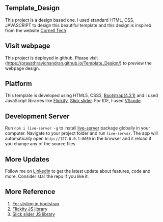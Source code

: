 ## Template_Design
This project is a design based one. I used standard HTML, CSS, JAVASCRIPT to design this beautiful template and this design is inspired from the website [Cornell Tech](https://tech.cornell.edu/)
## Visit webpage
This project is deployed in github. Please visit (https://prasathravichandran.github.io/Template_Design/) to preview the webpage design.
## Platform
This template is developed using HTML5, CSS3, [Bootstrap(4.3.1)](https://getbootstrap.com/docs/4.3/getting-started/introduction/) and I used JavaScript libraries like [Flickity](https://flickity.metafizzy.co/), [Slick slider](https://kenwheeler.github.io/slick/). For IDE, I used [VScode](https://code.visualstudio.com/).
## Development Server
Run `npm i live-server -g` to install [live-server](https://www.npmjs.com/package/live-server) package globally in your computer. Navigate to your project folder and run `live-server`. The app will automatically open `http://127.0.0.1:8080` in the browser and it reload if you change any of the source files.
## More Updates
Follow me on [LinkedIn](https://www.linkedin.com/in/prasathravi) to get the latest update about features, code and more. Consider star the repo if you like it.
## More Reference
1) [For styling in bootstrap](https://getbootstrap.com/docs/4.3/getting-started/introduction/)
2) [Flickity JS library](https://flickity.metafizzy.co/)
3) [Slick slider JS library](https://kenwheeler.github.io/slick/)
